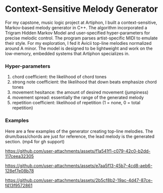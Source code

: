 # Context-Sensitive Melody Generator

For my capstone, music logic project at Artiphon, I built a context-sensitive, Markov-based melody generator in C++. The algorithm incorporated a Trigram Hidden Markov Model
and user-specified hyper-parameters for precise melodic control. The program parses artist-specific MIDI to emulate their style. For my exploration, I fed it Avicii top-line melodies normalized around A minor. The model is designed to be lightweight and work on the low-memory, embedded systems that Artiphon specializes in. 

### Hyper-parameters
  1. chord coefficient: the likelihood of chord tones
  2. strong note coefficient: the likelihood that down beats emphasize chord tones
  3. movement hesitance: the amount of desired movement (jumpiness)
  4. movement spread: essentially the range of the generated melody
  5. repetition coefficient: likelihood of repetition (1 = none, 0 = total repetition)

### Examples

Here are a few examples of the generator creating top-line melodies. The drum/bass/chords are just for reference, the lead melody is the generated section. (mp4 for gh support)

https://github.com/user-attachments/assets/f1a541f1-c079-42c0-b2dd-117ceea32305

https://github.com/user-attachments/assets/e7aa5f13-45b7-4cd8-aeb6-128ef7e08b78

https://github.com/user-attachments/assets/2b5cf8b2-19ac-4d47-87ce-f413f9572861


